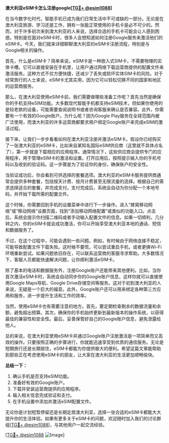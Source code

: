 **澳大利亚eSIM卡怎么注册google[[TG💪+ @esim1088](https://t.me/s/esim1088)]**

在当今数字化时代，智能手机已成为我们日常生活中不可或缺的一部分。无论是在澳大利亚旅游、学习还是工作，拥有一张能正常使用的手机卡是必不可少的。然而，对于许多初次来到澳大利亚的人来说，选择合适的手机卡可能会让人感到困惑。特别是在面对eSIM卡时，很多人会想知道如何注册Google服务来激活他们的eSIM卡。今天，我们就来详细聊聊澳大利亚的eSIM卡注册流程，特别是与Google相关的操作。

首先，什么是eSIM卡？简单来说，eSIM卡是一种嵌入式SIM卡，不需要物理的实体卡槽。它可以直接安装在手机里，让用户通过网络下载运营商提供的配置文件来激活服务。这种方式不仅方便快捷，还减少了丢失或损坏实体SIM卡的风险。对于经常旅行的人士来说，eSIM卡尤其实用，因为它可以轻松切换不同的国家和地区的运营商服务。

那么，在澳大利亚使用eSIM卡前，我们需要做哪些准备工作呢？首先当然是确保你的手机支持eSIM功能。大多数现代智能手机都支持eSIM技术，但如果你使用的是较老款的设备，可能需要查阅说明书或者咨询客服来确认是否兼容。此外，你需要有一个有效的Google账户。为什么呢？因为Google Play服务在全球范围内被广泛使用，而澳大利亚的许多运营商都要求用户绑定Google账户来完成eSIM的激活过程。

接下来，让我们一步步看看如何在澳大利亚注册并激活eSIM卡。假设你已经购买了一张澳大利亚的eSIM卡，比如来自某知名国际eSIM供应商（这里就不具体点名了），第一步就是下载相应的应用程序。通常情况下，这些供应商会提供专门的应用程序，用于管理eSIM卡的激活和设置。打开应用后，按照提示输入你的手机号码以及收到的验证码。这一步骤是为了验证你的身份，确保账户的安全性。

当验证成功后，你会看到可供选择的套餐选项。澳大利亚的eSIM卡服务提供商通常会提供多种套餐，包括按天计费、按月计费甚至无限流量的选择。根据自己的需求选择适合的套餐，并完成支付。支付完成后，系统会自动为你分配一个本地号码，并开始下载所需的配置文件。

这个时候，你需要回到手机的设置菜单中进行下一步操作。进入“蜂窝移动网络”或“移动网络”设置页面，找到“添加移动网络配置”或类似的功能入口。点击后，系统会提示你扫描二维码或者手动输入配置文件的信息。如果一切顺利，几分钟之内，你的eSIM卡就会成功激活，你可以开始享受澳大利亚本地的通话、短信和数据服务了。

不过，在这个过程中，可能会遇到一些问题。例如，有时候由于网络连接不稳定，可能导致配置文件下载失败。这时候不要慌，可以尝试重启手机，或者更换Wi-Fi环境重新尝试。如果问题依旧存在，可以联系运营商的客服寻求帮助。大多数情况下，客服人员都能快速解决问题，让你顺利激活eSIM卡。

除了基本的电话和数据服务外，注册Google账户还能带来其他便利。比如，当你首次激活eSIM卡时，系统会自动同步你的Google账户信息，这样你就可以直接使用Google Maps导航、Google Drive存储空间等服务。这对于初到澳大利亚的人来说，无疑是一个巨大的福音。此外，Google账户还可以用来绑定各种第三方应用和服务，进一步提升生活和工作的效率。

当然，使用eSIM卡也有需要注意的地方。首先，要定期检查剩余的数据流量和余额，避免超出预算。其次，确保你的手机始终更新到最新版本的操作系统，以获得最佳的兼容性和安全性。最后，妥善保管好自己的Google账户信息，避免泄露给他人。

总的来说，在澳大利亚使用eSIM卡并通过Google账户注册激活是一项简单而又高效的操作。只要按照正确的步骤进行，你就能迅速享受到优质的通信服务。无论是短期旅行还是长期居住，eSIM卡都能为你提供极大的便利。希望这篇文章能帮助到那些正在考虑使用eSIM卡的朋友，让大家在澳大利亚的生活更加顺畅愉快。

**总结一下：**
1. 确认手机是否支持eSIM功能。
2. 准备好有效的Google账户。
3. 下载并安装运营商提供的应用程序。
4. 输入相关信息完成验证和支付。
5. 在手机设置中添加并激活eSIM配置文件。

无论你是计划短暂停留还是长期定居澳大利亚，选择一张合适的eSIM卡都能大大提升你的生活体验。如果有更多关于eSIM卡的问题，欢迎随时加入我们的讨论群组[[TG💪+ @esim1088](https://t.me/s/esim1088)]，与其他用户一起交流经验。

[[TG💪+ @esim1088](https://t.me/s/esim1088) ![Image](https://i.postimg.cc/4NQfJmqS/Snipaste-2025-05-13-00-14-12.png)]